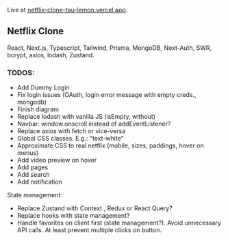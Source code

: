 Live at [netflix-clone-tau-lemon.vercel.app](https://netflix-clone-tau-lemon.vercel.app/).

## Netflix Clone

React, Next.js, Typescript, Tailwind, Prisma, MongoDB, Next-Auth, SWR, bcrypt, axios, lodash, Zustand.

### TODOS:

- Add Dummy Login
- Fix login issues (OAuth, login error message with empty creds., mongodb)
- Finish diagram
- Replace lodash with vanilla JS (isEmpty, without)
- Navbar: window.onscroll instead of addEventListener?
- Replace axios with fetch or vice-versa
- Global CSS classes. E.g.: "text-white"
- Approximate CSS to real netflix (mobile, sizes, paddings, hover on menus)
- Add video preview on hover
- Add pages
- Add search
- Add notification

State management:

- Replace Zustand with Context , Redux or React Query?
- Replace hooks with state management?
- Handle favorites on client first (state management?). Avoid unnecessary API calls. At least prevent multiple clicks on button.
